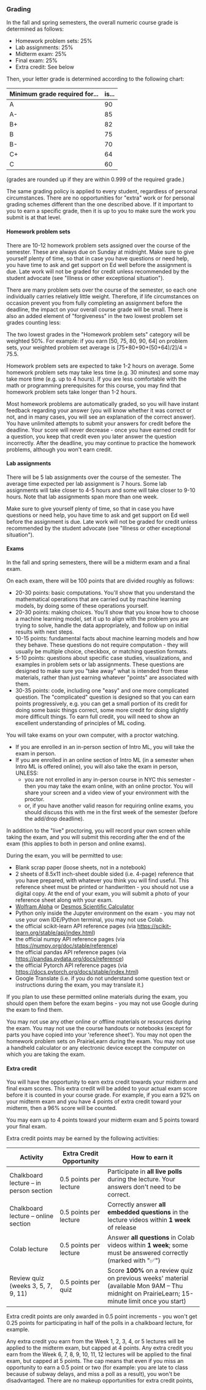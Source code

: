 
### Grading

In the fall and spring semesters, the overall numeric course grade is determined as follows:

* Homework problem sets: 25%
* Lab assignments: 25%
* Midterm exam: 25%
* Final exam: 25%
* Extra credit: See below

Then, your letter grade is determined according to the following chart:

| Minimum grade required for... | is... |
|-------------------------------|-------|
| A                             | 90    |
| A-                            | 85    |
| B+                            | 82    |
| B                             | 75    |
| B-                            | 70    |
| C+                            | 64    |
| C                             | 60    |


(grades are rounded up if they are within 0.999 of the required grade.) 

The same grading policy is applied to every student, regardless of personal circumstances. There are no opportunities for "extra" work or for personal grading schemes different than the one described above.  If it important to you to earn a specific grade, then it is up to you to make sure the work you submit is at that level.

#### Homework problem sets

There are 10-12 homework problem sets assigned over the course of the semester. These are always due on Sunday at midnight. Make sure to give yourself plenty of time, so that in case you have questions or need help, you have time to ask and get support on Ed well before the assignment is due. Late work will not be graded for credit  unless recommended by the student advocate (see "Illness or other exceptional situation").

There are many problem sets over the course of the semester, so each one individually carries relatively little weight. Therefore, if life circumstances on occasion prevent you from fully completing an assignment before the deadline, the impact on your overall course grade will be small. There is also an added element of "forgiveness" in the two lowest problem set grades counting less:

The two lowest grades in the "Homework problem sets" category will be weighted 50%. For example: if you earn [50, 75, 80, 90, 64] on problem sets, your weighted problem set average is [75+80+90+(50+64)/2]/4 = 75.5.

Homework problem sets are expected to take 1-2 hours on average. Some homework problem sets may take less time (e.g. 30 minutes) and some may take more time (e.g. up to 4 hours). If you are less comfortable with the math or programming prerequisites for this course, you may find that homework problem sets take longer than 1-2 hours.

Most homework problems are automatically graded, so you will have instant feedback regarding your answer (you will know whether it was correct or not, and in many cases, you will see an explanation of the correct answer). You have unlimited attempts to submit your answers for credit before the deadline. Your score will never decrease - once you have earned credit for a question, you keep that credit even you later answer the question incorrectly. After the deadline, you may continue to practice the homework problems, although you won't earn credit.


#### Lab assignments

There will be 5 lab assignments over the course of the semester. The average time expected per lab assignment is 7 hours. Some lab assignments will take closer to 4-5 hours and some will take closer to 9-10 hours. Note that lab assignments span more than one week.  

Make sure to give yourself plenty of time, so that in case you have questions or need help, you have time to ask and get support on Ed well before the assignment is due. Late work will not be graded for credit  unless recommended by the student advocate (see "Illness or other exceptional situation").

#### Exams

In the fall and spring semesters, there will be a midterm exam and a final exam.

On each exam, there will be 100 points that are divided roughly as follows:

* 20-30 points: basic computations. You'll show that you understand the mathematical operations that are carried out by machine learning models, by doing some of these operations yourself.
* 20-30 points: making choices. You'll show that you know how to choose a machine learning model, set it up to align with the problem you are trying to solve, handle the data appropriately, and follow up on initial results with next steps.
* 10-15 points: fundamental facts about machine learning models and how they behave. These questions do not require computation - they will usually be multiple choice, checkbox, or matching question formats.
* 5-10 points: questions about specific case studies, visualizations, and examples in problem sets or lab assignments. These questions are designed to make sure you "take away" what is intended from these materials, rather than just earning whatever "points" are associated with them.
* 30-35 points: code, including one "easy" and one more complicated question. The "complicated" question is designed so that you can earn points progressively, e.g. you can get a small portion of its credit for doing some basic things correct, some more credit for doing slightly more difficult things. To earn full credit, you will need to show an excellent understanding of principles of ML coding.

You will take exams on your own computer, with a proctor watching.

* If you are enrolled in an in-person section of Intro ML, you will take the exam in person.
* If you are enrolled in an online section of Intro ML (in a semester when Intro ML is offered online), you will also take the exam in person, UNLESS:
  * you are not enrolled in any in-person course in NYC this semester - then you may take the exam online, with an online proctor. You will share your screen and a video view of your environment with the proctor.
  * or, if you have another valid reason for requiring online exams, you should discuss this with me in the first week of the semester (before the add/drop deadline).

In addition to the "live" proctoring, you will record your own screen while taking the exam, and you will submit this recording after the end of the exam (this applies to both in person and online exams).

During the exam, you will be permitted to use:

* Blank scrap paper (loose sheets, not in a notebook)
* 2 sheets of 8.5x11 inch-sheet double sided (i.e. 4-page) reference that you have prepared, with whatever you think you will find useful. This reference sheet must be printed or handwritten - you should not use a digital copy. At the end of your exam, you will submit a photo of your reference sheet along with your exam.
* [Wolfram Alpha](https://www.wolframalpha.com/) or [Desmos Scientific Calculator](https://www.desmos.com/scientific)
* Python only inside the Jupyter environment on the exam - you may not use your own IDE/Python terminal, you may not use Colab.
* the official scikit-learn API reference pages (via https://scikit-learn.org/stable/api/index.html)
* the official numpy API reference pages (via https://numpy.org/doc/stable/reference)
* the official pandas API reference pages (via https://pandas.pydata.org/docs/reference)
* the official Pytorch API reference pages  (via https://docs.pytorch.org/docs/stable/index.html)
* Google Translate (i.e. if you do not understand some question text or instructions during the exam, you may translate it.)

If you plan to use these permitted online materials during the exam, you should open them before the exam begins - you may not use Google during the exam to find them.

You may not use any other online or offline materials or resources during the exam. You may not use the course handouts or notebooks (except for parts you have copied into your 'reference sheet'). You may not open the homework problem sets on PrairieLearn during the exam. You may not use a handheld calculator or any electronic device except the computer on which you are taking the exam.

#### Extra credit

You will have the opportunity to earn extra credit towards your midterm and final exam scores.  This extra credit will be added to your actual exam score before it is counted in your course grade. For example, if you earn a 92% on your midterm exam and you have 4 points of extra credit toward your midterm, then a 96% score will be counted.

You may earn up to 4 points toward your midterm exam and 5 points toward your final exam.

Extra credit points may be earned by the following activities:

| Activity                               | Extra Credit Opportunity                    | How to earn it      |     
|----------------------------------------|---------------------------------------------|---------------------
| Chalkboard lecture – in person section | 0.5 points per lecture                      | Participate in **all live polls** during the lecture. Your answers don't need to be correct.                    |
| Chalkboard lecture – online section    | 0.5 points per lecture                      | Correctly answer **all embedded questions** in the lecture videos within **1 week** of release                  |
| Colab lecture                          | 0.5 points per lecture                      | Answer **all questions** in Colab videos within **1 week**; some must be answered correctly (marked with "✅")  |
| Review quiz (weeks 3, 5, 7, 9, 11)     | 0.5 points per quiz                         | Score **100%** on a review quiz on previous weeks' material (available Mon 9AM – Thu midnight on PrairieLearn; 15-minute limit once you start)   |


Extra credit points are only awarded in 0.5 point increments - you won't get 0.25 points for participating in half of the polls in a chalkboard lecture, for example.

Any extra credit you earn from the Week 1, 2, 3, 4, or 5 lectures will be applied to the midterm exam, but capped at 4 points. Any extra credit you earn from the Week 6, 7, 8, 9, 10, 11, 12 lectures will be applied to the final exam, but capped at 5 points. The cap means that even if you miss an opportunity to earn a 0.5 point or two (for example: you are late to class because of subway delays, and miss a poll as a result), you won't be disadvantaged. There are no makeup opportunities for extra credit points, 

